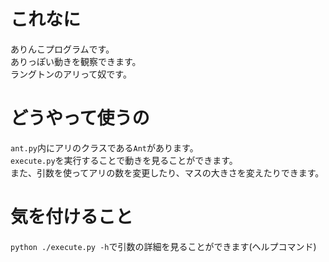 # これなに
ありんこプログラムです。  
ありっぽい動きを観察できます。  
ラングトンのアリって奴です。  
# どうやって使うの
`ant.py`内にアリのクラスである`Ant`があります。  
`execute.py`を実行することで動きを見ることができます。  
また、引数を使ってアリの数を変更したり、マスの大きさを変えたりできます。
# 気を付けること
`python ./execute.py -h`で引数の詳細を見ることができます(ヘルプコマンド)  
